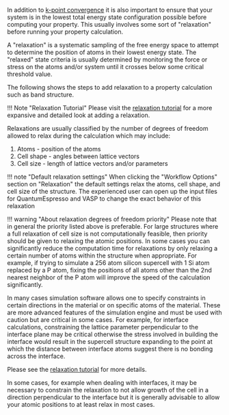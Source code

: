 <!-- TODO by MH -->

In addition to [k-point convergence](convergence-algorithms.md) it is also important to ensure that your system is in the lowest total energy state configuration possible before computing your property.  This usually involves some sort of "relaxation" before running your property calculation.

A "relaxation" is a systematic sampling of the free energy space to attempt to determine the position of atoms in their lowest energy state. The "relaxed" state criteria is usually determined by monitoring the force or stress on the atoms and/or system until it crosses below some critical threshold value.

The following shows the steps to add relaxation to a property calculation such as band structure.
<img data-gifffer="/images/RelaxBandstructure.gif" />


!!! Note "Relaxation Tutorial"
    Please visit the [relaxation tutorial](tutorial/relaxation.md) for a more expansive and detailed look at adding a relaxation.

Relaxations are usually classified by the number of degrees of freedom allowed to relax during the calculation which may include:

1. Atoms - position of the atoms
2. Cell shape - angles between lattice vectors
3. Cell size - length of lattice vectors and/or parameters


!!! note "Default relaxation settings"
    When clicking the "Workflow Options" section on "Relaxation" the default settings relax the atoms, cell shape, and cell size of the structure.  The experienced user can open up the input files for QuantumEspresso and VASP to change the exact behavior of this relaxation


!!! warning "About relaxation degrees of freedom priority"
    Please note that in general the priority listed above is preferable.  For large structures where a full relaxation of cell size is not computationally feasible, then priority should be given to relaxing the atomic positions.  In some cases you can significantly reduce the computation time for relaxations by only relaxing a certain number of atoms within the structure when appropriate.  For example, if trying to simulate a 256 atom silicon supercell with 1 Si atom replaced by a P atom, fixing the positions of all atoms other than the 2nd nearest neighbor of the P atom will improve the speed of the calculation significantly.

In many cases simulation software allows one to specify constraints in certain directions in the material or on specific atoms of the material.  These are more advanced features of the simulation engine and must be used with caution but are critical in some cases.  For example, for interface calculations, constraining the lattice parameter perpendicular to the interface plane may be critical otherwise the stress involved in building the interface would result in the supercell structure expanding to the point at which the distance between interface atoms suggest there is no bonding across the interface.

Please see the [relaxation tutorial](../tutorials/relaxation.md) for more details.

In some cases, for example when dealing with interfaces, it may be necessary to constrain the relaxation to not allow growth of the cell in a direction perpendicular to the interface but it is generally advisable to allow your atomic positions to at least relax in most cases.